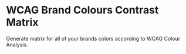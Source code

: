 # WCAG Brand Colours Contrast Matrix
Generate matrix for all of your brands colors according to WCAG Colour Analysis. 
